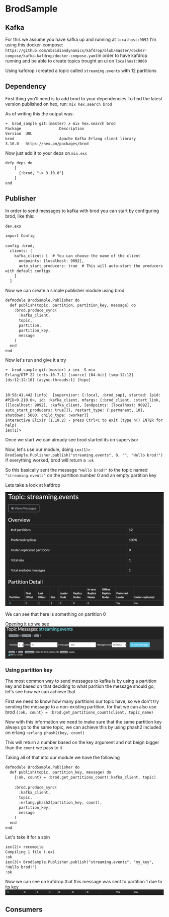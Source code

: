 # BrodSample

## Kafka
For this we assume you have kafka up and running at `localhost:9092`
I'm using this docker-compose: `https://github.com/obsidiandynamics/kafdrop/blob/master/docker-compose/kafka-kafdrop/docker-compose.yaml`in order to have kafdrop running and be able to create topics trought an ui on `localhost:9000`

Using kafdrop i created a topic called `streaming.events` with 12 partitions

## Dependency
First thing you'll need is to add brod to your dependencies
To find the latest version published on hex, run: `mix hex.search brod`

As of writing this the output was:
```
➜  brod_sample git:(master) ✗ mix hex.search brod
Package                 Description                                            Version  URL                                             
brod                    Apache Kafka Erlang client library                     3.10.0   https://hex.pm/packages/brod  
```

Now just add it to your deps on `mix.exs`
```
defp deps do
    [
      {:brod, "~> 3.10.0"}
    ]
end
```

## Publisher

In order to send messages to kafka with brod you can start by configuring brod, like this:

`dev.exs`
```
import Config

config :brod,
  clients: [
    kafka_client: [  # You can choose the name of the client
      endpoints: [localhost: 9092],
      auto_start_producers: true  # This will auto-start the producers with default configs
    ]
  ]

```

Now we can create a simple publisher module using brod
```
defmodule BrodSample.Publisher do
  def publish(topic, partition, partition_key, message) do
    :brod.produce_sync(
      :kafka_client,
      topic,
      partition,
      partition_key,
      message
    )
  end
end
```

Now let's run and give it a try
```
➜  brod_sample git:(master) ✗ iex -S mix
Erlang/OTP 22 [erts-10.7.1] [source] [64-bit] [smp:12:12] [ds:12:12:10] [async-threads:1] [hipe]


10:58:41.442 [info]  [supervisor: {:local, :brod_sup}, started: [pid: #PID<0.210.0>, id: :kafka_client, mfargs: {:brod_client, :start_link, [[localhost: 9092], :kafka_client, [endpoints: [localhost: 9092], auto_start_producers: true]]}, restart_type: {:permanent, 10}, shutdown: 5000, child_type: :worker]]
Interactive Elixir (1.10.2) - press Ctrl+C to exit (type h() ENTER for help)
iex(1)> 
```
Once we start we can already see brod started its on supervisor

Now, let's use our module, doing
`iex(1)> BrodSample.Publisher.publish("streaming.events", 0, "", "Hello brod!")`
If everything worked, brod will return a `:ok`

So this basically sent the message `"Hello brod!"` to the topic named `"streaming.events"` on the partition number 0 and an empty partition key

Lets take a look at kafdrop

![kafdrop](./docs/kafdrop.png)

We can see that here is something on partition 0

Opening it up we see
![topic](./docs/streamingevents.png)

### Using partition key

The most common way to send messages to kafka is by using a partition key and based on that deciding to what parition the message should go, let's see how we can achieve that

First we need to know how many partitions our topic have, so we don't try sending the message to a non-existing partition, for that we can also use brod
`{:ok, count} = :brod.get_partitions_count(client, topic_name)`

Now with this information we need to make sure that the same partition key always go to the same topic, we can achieve this by using phash2 included on erlang
`:erlang.phash2(key, count)`

This will return a number based on the key argument and not beign bigger than the `count` we pass to it

Taking all of that into our module we have the following

```
defmodule BrodSample.Publisher do
  def publish(topic, partition_key, message) do
    {:ok, count} = :brod.get_partitions_count(:kafka_client, topic)

    :brod.produce_sync(
      :kafka_client,
      topic,
      :erlang.phash2(partition_key, count),
      partition_key,
      message
    )
  end
end
```
Let's take it for a spin
```
iex(2)> recompile
Compiling 1 file (.ex)
:ok
iex(3)> BrodSample.Publisher.publish("streaming.events", "my_key", "Hello brod!")
:ok
```

Now we can see on kafdrop that this message was sent to partition 1 due to its key
![partition1](./docs/partition1.png)

## Consumers